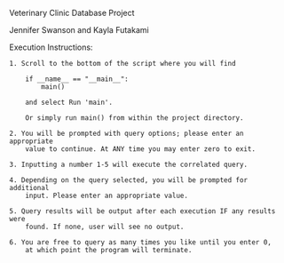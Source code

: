 Veterinary Clinic Database Project

Jennifer Swanson and Kayla Futakami

Execution Instructions:
    
    1. Scroll to the bottom of the script where you will find

        if __name__ == "__main__":
            main()

        and select Run 'main'.

        Or simply run main() from within the project directory.

    2. You will be prompted with query options; please enter an appropriate
        value to continue. At ANY time you may enter zero to exit.
    
    3. Inputting a number 1-5 will execute the correlated query.

    4. Depending on the query selected, you will be prompted for additional
        input. Please enter an appropriate value.
    
    5. Query results will be output after each execution IF any results were
        found. If none, user will see no output.
    
    6. You are free to query as many times you like until you enter 0,
        at which point the program will terminate.